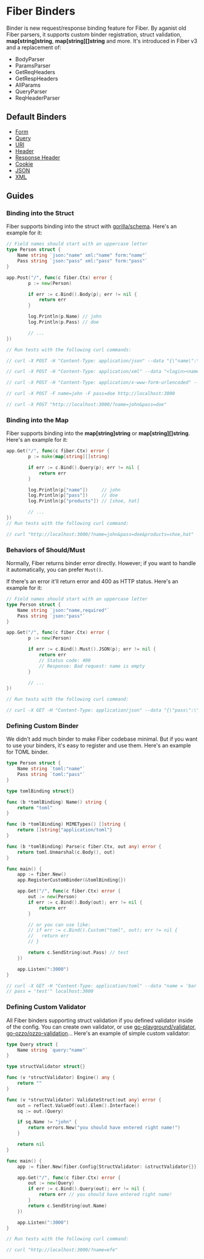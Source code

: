 # Fiber Binders

Binder is new request/response binding feature for Fiber. By aganist old Fiber parsers, it supports custom binder registration, struct validation, **map[string]string**, **map[string][]string** and more. It's introduced in Fiber v3 and a replacement of:
- BodyParser
- ParamsParser
- GetReqHeaders
- GetRespHeaders
- AllParams
- QueryParser
- ReqHeaderParser


## Default Binders
- [Form](form.go)
- [Query](query.go)
- [URI](uri.go)
- [Header](header.go)
- [Response Header](resp_header.go)
- [Cookie](cookie.go)
- [JSON](json.go)
- [XML](xml.go)

## Guides

### Binding into the Struct
Fiber supports binding into the struct with [gorilla/schema](https://github.com/gorilla/schema). Here's an example for it:
```go
// Field names should start with an uppercase letter
type Person struct {
    Name string `json:"name" xml:"name" form:"name"`
    Pass string `json:"pass" xml:"pass" form:"pass"`
}

app.Post("/", func(c fiber.Ctx) error {
        p := new(Person)

        if err := c.Bind().Body(p); err != nil {
            return err
        }

        log.Println(p.Name) // john
        log.Println(p.Pass) // doe

        // ...
})

// Run tests with the following curl commands:

// curl -X POST -H "Content-Type: application/json" --data "{\"name\":\"john\",\"pass\":\"doe\"}" localhost:3000

// curl -X POST -H "Content-Type: application/xml" --data "<login><name>john</name><pass>doe</pass></login>" localhost:3000

// curl -X POST -H "Content-Type: application/x-www-form-urlencoded" --data "name=john&pass=doe" localhost:3000

// curl -X POST -F name=john -F pass=doe http://localhost:3000

// curl -X POST "http://localhost:3000/?name=john&pass=doe"
```

### Binding into the Map
Fiber supports binding into the **map[string]string** or **map[string][]string**. Here's an example for it:
```go
app.Get("/", func(c fiber.Ctx) error {
        p := make(map[string][]string)

        if err := c.Bind().Query(p); err != nil {
            return err
        }

        log.Println(p["name"])     // john
        log.Println(p["pass"])     // doe
        log.Println(p["products"]) // [shoe, hat]

        // ...
})
// Run tests with the following curl command:

// curl "http://localhost:3000/?name=john&pass=doe&products=shoe,hat"
```
### Behaviors of Should/Must
Normally, Fiber returns binder error directly. However; if you want to handle it automatically, you can prefer `Must()`. 

If there's an error it'll return error and 400 as HTTP status. Here's an example for it:
```go
// Field names should start with an uppercase letter
type Person struct {
    Name string `json:"name,required"`
    Pass string `json:"pass"`
}

app.Get("/", func(c fiber.Ctx) error {
        p := new(Person)

        if err := c.Bind().Must().JSON(p); err != nil {
            return err 
            // Status code: 400 
            // Response: Bad request: name is empty
        }

        // ...
})

// Run tests with the following curl command:

// curl -X GET -H "Content-Type: application/json" --data "{\"pass\":\"doe\"}" localhost:3000
```
### Defining Custom Binder
We didn't add much binder to make Fiber codebase minimal. But if you want to use your binders, it's easy to register and use them. Here's an example for TOML binder.
```go
type Person struct {
	Name string `toml:"name"`
	Pass string `toml:"pass"`
}

type tomlBinding struct{}

func (b *tomlBinding) Name() string {
	return "toml"
}

func (b *tomlBinding) MIMETypes() []string {
	return []string{"application/toml"}
}

func (b *tomlBinding) Parse(c fiber.Ctx, out any) error {
	return toml.Unmarshal(c.Body(), out)
}

func main() {
	app := fiber.New()
	app.RegisterCustomBinder(&tomlBinding{})

	app.Get("/", func(c fiber.Ctx) error {
		out := new(Person)
		if err := c.Bind().Body(out); err != nil {
			return err
		}

        // or you can use like:
		// if err := c.Bind().Custom("toml", out); err != nil {
		// 	 return err
		// }

		return c.SendString(out.Pass) // test
	})

	app.Listen(":3000")
}

// curl -X GET -H "Content-Type: application/toml" --data "name = 'bar'
// pass = 'test'" localhost:3000
```
### Defining Custom Validator
All Fiber binders supporting struct validation if you defined validator inside of the config. You can create own validator, or use [go-playground/validator](https://github.com/go-playground/validator), [go-ozzo/ozzo-validation](https://github.com/go-ozzo/ozzo-validation)... Here's an example of simple custom validator:
```go
type Query struct {
	Name string `query:"name"`
}

type structValidator struct{}

func (v *structValidator) Engine() any {
	return ""
}

func (v *structValidator) ValidateStruct(out any) error {
	out = reflect.ValueOf(out).Elem().Interface()
	sq := out.(Query)

	if sq.Name != "john" {
		return errors.New("you should have entered right name!")
	}

	return nil
}

func main() {
	app := fiber.New(fiber.Config{StructValidator: &structValidator{}})

	app.Get("/", func(c fiber.Ctx) error {
		out := new(Query)
		if err := c.Bind().Query(out); err != nil {
			return err // you should have entered right name!
		}
		return c.SendString(out.Name)
	})

	app.Listen(":3000")
}

// Run tests with the following curl command:

// curl "http://localhost:3000/?name=efe"
```